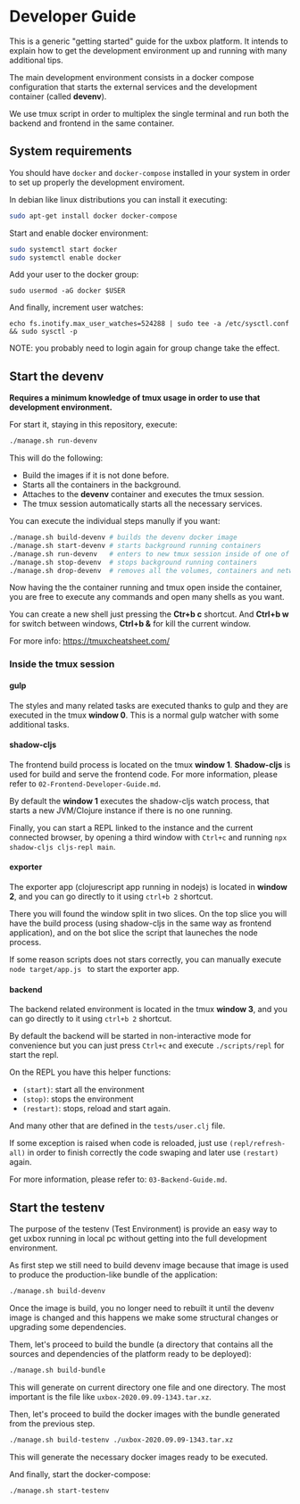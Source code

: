 # Developer Guide #

This is a generic "getting started" guide for the uxbox platform. It
intends to explain how to get the development environment up and
running with many additional tips.

The main development environment consists in a docker compose
configuration that starts the external services and the development
container (called **devenv**).

We use tmux script in order to multiplex the single terminal and run
both the backend and frontend in the same container.


## System requirements ##

You should have `docker` and `docker-compose` installed in your system
in order to set up properly the development enviroment.

In debian like linux distributions you can install it executing:

```bash
sudo apt-get install docker docker-compose
```

Start and enable docker environment:


```bash
sudo systemctl start docker
sudo systemctl enable docker
```

Add your user to the docker group:

```basb
sudo usermod -aG docker $USER
```

And finally, increment user watches:

```
echo fs.inotify.max_user_watches=524288 | sudo tee -a /etc/sysctl.conf && sudo sysctl -p
```

NOTE: you probably need to login again for group change take the effect.


## Start the devenv ##

**Requires a minimum knowledge of tmux usage in order to use that
development environment.**

For start it, staying in this repository, execute:

```bash
./manage.sh run-devenv
```

This will do the following:

- Build the images if it is not done before.
- Starts all the containers in the background.
- Attaches to the **devenv** container and executes the tmux session.
- The tmux session automatically starts all the necessary services.

You can execute the individual steps manully if you want:

```bash
./manage.sh build-devenv # builds the devenv docker image
./manage.sh start-devenv # starts background running containers
./manage.sh run-devenv   # enters to new tmux session inside of one of the running containers
./manage.sh stop-devenv  # stops background running containers
./manage.sh drop-devenv  # removes all the volumes, containers and networks used by the devenv
```

Now having the the container running and tmux open inside the
container, you are free to execute any commands and open many shells
as you want.

You can create a new shell just pressing the **Ctr+b c** shortcut. And
**Ctrl+b w** for switch between windows, **Ctrl+b &** for kill the
current window.

For more info: https://tmuxcheatsheet.com/


### Inside the tmux session

#### gulp

The styles and many related tasks are executed thanks to gulp and they are
executed in the tmux **window 0**. This is a normal gulp watcher with some
additional tasks.


#### shadow-cljs

The frontend build process is located on the tmux **window 1**.
**Shadow-cljs** is used for build and serve the frontend code. For
more information, please refer to `02-Frontend-Developer-Guide.md`.

By default the **window 1** executes the shadow-cljs watch process,
that starts a new JVM/Clojure instance if there is no one running.

Finally, you can start a REPL linked to the instance and the current
connected browser, by opening a third window with `Ctrl+c` and running
`npx shadow-cljs cljs-repl main`.


#### exporter

The exporter app (clojurescript app running in nodejs) is located in
**window 2**, and you can go directly to it using `ctrl+b 2` shortcut.

There you will found the window split in two slices. On the top slice
you will have the build process (using shadow-cljs in the same way as
frontend application), and on the bot slice the script that launeches
the node process.

If some reason scripts does not stars correctly, you can manually
execute `node target/app.js ` to start the exporter app.


#### backend

The backend related environment is located in the tmux **window 3**,
and you can go directly to it using `ctrl+b 2` shortcut.

By default the backend will be started in non-interactive mode for
convenience but you can just press `Ctrl+c` and execute `./scripts/repl`
for start the repl.

On the REPL you have this helper functions:
- `(start)`: start all the environment
- `(stop)`: stops the environment
- `(restart)`: stops, reload and start again.

And many other that are defined in the `tests/user.clj` file.

If some exception is raised when code is reloaded, just use
`(repl/refresh-all)` in order to finish correctly the code swaping and
later use `(restart)` again.

For more information, please refer to: `03-Backend-Guide.md`.


## Start the testenv ##

The purpose of the testenv (Test Environment) is provide an easy way
to get uxbox running in local pc without getting into the full
development environment.

As first step we still need to build devenv image because that image
is used to produce the production-like bundle of the application:

```bash
./manage.sh build-devenv
```

Once the image is build, you no longer need to rebuilt it until the
devenv image is changed and this happens we make some structural
changes or upgrading some dependencies.

Them, let's proceed to build the bundle (a directory that contains all
the sources and dependencies of the platform ready to be deployed):

```bash
./manage.sh build-bundle
```

This will generate on current directory one file and one
directory. The most important is the file like
`uxbox-2020.09.09-1343.tar.xz`.

Then, let's proceed to build the docker images with the bundle
generated from the previous step.

```bash
./manage.sh build-testenv ./uxbox-2020.09.09-1343.tar.xz
```

This will generate the necessary docker images ready to be executed.

And finally, start the docker-compose:

```bash
./manage.sh start-testenv
```
